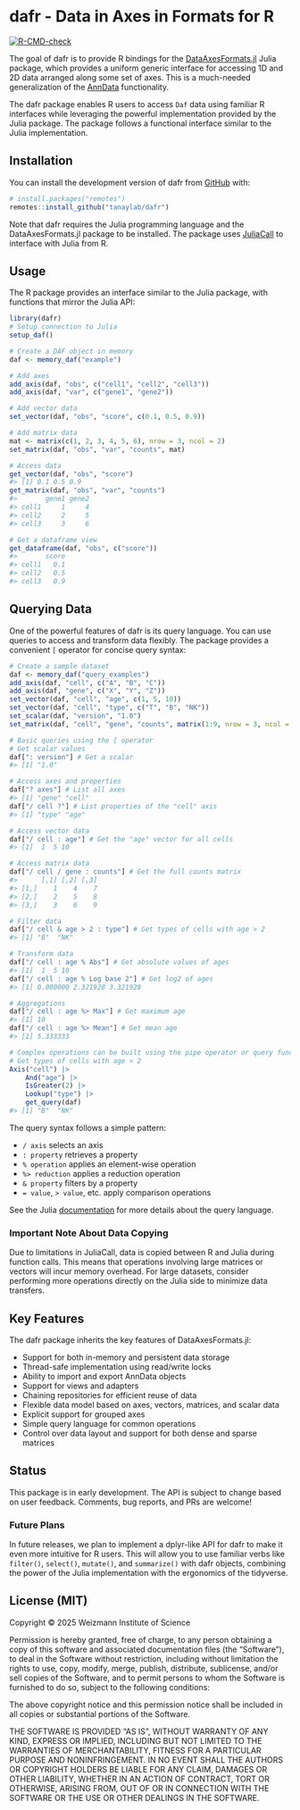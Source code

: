 
<!-- README.md is generated from README.Rmd. Please edit that file -->

# dafr - Data in Axes in Formats for R

<!-- badges: start -->

[![R-CMD-check](https://github.com/tanaylab/dafr/actions/workflows/R-CMD-check.yaml/badge.svg)](https://github.com/tanaylab/dafr/actions/workflows/R-CMD-check.yaml)
<!-- badges: end -->

The goal of dafr is to provide R bindings for the
[DataAxesFormats.jl](https://github.com/tanaylab/DataAxesFormats.jl)
Julia package, which provides a uniform generic interface for accessing
1D and 2D data arranged along some set of axes. This is a much-needed
generalization of the [AnnData](https://github.com/scverse/anndata)
functionality.

The dafr package enables R users to access `Daf` data using familiar R
interfaces while leveraging the powerful implementation provided by the
Julia package. The package follows a functional interface similar to the
Julia implementation.

## Installation

You can install the development version of dafr from
[GitHub](https://github.com/) with:

``` r
# install.packages("remotes")
remotes::install_github("tanaylab/dafr")
```

Note that dafr requires the Julia programming language and the
DataAxesFormats.jl package to be installed. The package uses
[JuliaCall](https://github.com/Non-Contradiction/JuliaCall) to interface
with Julia from R.

## Usage

The R package provides an interface similar to the Julia package, with
functions that mirror the Julia API:

``` r
library(dafr)
# Setup connection to Julia
setup_daf()
```

``` r
# Create a DAF object in memory
daf <- memory_daf("example")

# Add axes
add_axis(daf, "obs", c("cell1", "cell2", "cell3"))
add_axis(daf, "var", c("gene1", "gene2"))

# Add vector data
set_vector(daf, "obs", "score", c(0.1, 0.5, 0.9))

# Add matrix data
mat <- matrix(c(1, 2, 3, 4, 5, 6), nrow = 3, ncol = 2)
set_matrix(daf, "obs", "var", "counts", mat)

# Access data
get_vector(daf, "obs", "score")
#> [1] 0.1 0.5 0.9
get_matrix(daf, "obs", "var", "counts")
#>       gene1 gene2
#> cell1     1     4
#> cell2     2     5
#> cell3     3     6

# Get a dataframe view
get_dataframe(daf, "obs", c("score"))
#>       score
#> cell1   0.1
#> cell2   0.5
#> cell3   0.9
```

## Querying Data

One of the powerful features of dafr is its query language. You can use
queries to access and transform data flexibly. The package provides a
convenient `[` operator for concise query syntax:

``` r
# Create a sample dataset
daf <- memory_daf("query_examples")
add_axis(daf, "cell", c("A", "B", "C"))
add_axis(daf, "gene", c("X", "Y", "Z"))
set_vector(daf, "cell", "age", c(1, 5, 10))
set_vector(daf, "cell", "type", c("T", "B", "NK"))
set_scalar(daf, "version", "1.0")
set_matrix(daf, "cell", "gene", "counts", matrix(1:9, nrow = 3, ncol = 3))

# Basic queries using the [ operator
# Get scalar values
daf[": version"] # Get a scalar
#> [1] "1.0"

# Access axes and properties
daf["? axes"] # List all axes
#> [1] "gene" "cell"
daf["/ cell ?"] # List properties of the "cell" axis
#> [1] "type" "age"

# Access vector data
daf["/ cell : age"] # Get the "age" vector for all cells
#> [1]  1  5 10

# Access matrix data
daf["/ cell / gene : counts"] # Get the full counts matrix
#>      [,1] [,2] [,3]
#> [1,]    1    4    7
#> [2,]    2    5    8
#> [3,]    3    6    9

# Filter data
daf["/ cell & age > 2 : type"] # Get types of cells with age > 2
#> [1] "B"  "NK"

# Transform data
daf["/ cell : age % Abs"] # Get absolute values of ages
#> [1]  1  5 10
daf["/ cell : age % Log base 2"] # Get log2 of ages
#> [1] 0.000000 2.321928 3.321928

# Aggregations
daf["/ cell : age %> Max"] # Get maximum age
#> [1] 10
daf["/ cell : age %> Mean"] # Get mean age
#> [1] 5.333333

# Complex operations can be built using the pipe operator or query functions
# Get types of cells with age > 2
Axis("cell") |>
    And("age") |>
    IsGreater(2) |>
    Lookup("type") |>
    get_query(daf)
#> [1] "B"  "NK"
```

The query syntax follows a simple pattern:

- `/ axis` selects an axis
- `: property` retrieves a property
- `% operation` applies an element-wise operation
- `%> reduction` applies a reduction operation
- `& property` filters by a property
- `= value`, `> value`, etc. apply comparison operations

See the Julia
[documentation](https://tanaylab.github.io/DataAxesFormats.jl/v0.1.2/queries.html)
for more details about the query language.

### Important Note About Data Copying

Due to limitations in JuliaCall, data is copied between R and Julia
during function calls. This means that operations involving large
matrices or vectors will incur memory overhead. For large datasets,
consider performing more operations directly on the Julia side to
minimize data transfers.

## Key Features

The dafr package inherits the key features of DataAxesFormats.jl:

- Support for both in-memory and persistent data storage
- Thread-safe implementation using read/write locks
- Ability to import and export AnnData objects
- Support for views and adapters
- Chaining repositories for efficient reuse of data
- Flexible data model based on axes, vectors, matrices, and scalar data
- Explicit support for grouped axes
- Simple query language for common operations
- Control over data layout and support for both dense and sparse
  matrices

## Status

This package is in early development. The API is subject to change based
on user feedback. Comments, bug reports, and PRs are welcome!

### Future Plans

In future releases, we plan to implement a dplyr-like API for dafr to
make it even more intuitive for R users. This will allow you to use
familiar verbs like `filter()`, `select()`, `mutate()`, and
`summarize()` with dafr objects, combining the power of the Julia
implementation with the ergonomics of the tidyverse.

## License (MIT)

Copyright © 2025 Weizmann Institute of Science

Permission is hereby granted, free of charge, to any person obtaining a
copy of this software and associated documentation files (the
“Software”), to deal in the Software without restriction, including
without limitation the rights to use, copy, modify, merge, publish,
distribute, sublicense, and/or sell copies of the Software, and to
permit persons to whom the Software is furnished to do so, subject to
the following conditions:

The above copyright notice and this permission notice shall be included
in all copies or substantial portions of the Software.

THE SOFTWARE IS PROVIDED “AS IS”, WITHOUT WARRANTY OF ANY KIND, EXPRESS
OR IMPLIED, INCLUDING BUT NOT LIMITED TO THE WARRANTIES OF
MERCHANTABILITY, FITNESS FOR A PARTICULAR PURPOSE AND NONINFRINGEMENT.
IN NO EVENT SHALL THE AUTHORS OR COPYRIGHT HOLDERS BE LIABLE FOR ANY
CLAIM, DAMAGES OR OTHER LIABILITY, WHETHER IN AN ACTION OF CONTRACT,
TORT OR OTHERWISE, ARISING FROM, OUT OF OR IN CONNECTION WITH THE
SOFTWARE OR THE USE OR OTHER DEALINGS IN THE SOFTWARE.

